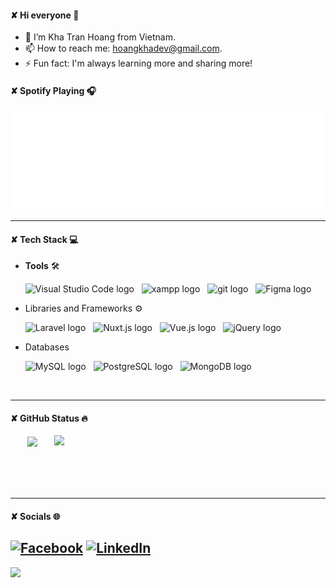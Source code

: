 #### ✘ Hi everyone 👋

- 📝 I’m Kha Tran Hoang from Vietnam.
- 📫 How to reach me: hoangkhadev@gmail.com.
- ⚡ Fun fact: I'm always learning more and sharing more!

#### ✘ Spotify Playing 🎧

![spotify-github-profile](/svg/spotify.svg)

<hr>

#### ✘ Tech Stack 💻

- **Tools** 🛠

  <span><img src="https://img.shields.io/badge/VS%20Code-282C34?logo=visual-studio-code&logoColor=007ACC" alt="Visual Studio Code logo" title="Visual Studio Code" height="25" /></span>
  &nbsp;
  <span><img src="https://img.shields.io/badge/xampp-282C34?logo=xampp&logoColor=FB7A24" alt="xampp logo" title="xampp" height="25" /></span>
  &nbsp;
  <span><img src="https://img.shields.io/badge/git-282C34?logo=git&logoColor=F05032" alt="git logo" title="git" height="25" /></span>
  &nbsp;
   <span><img src="https://img.shields.io/badge/Figma-282C34?logo=figma&logoColor=F24E1E" alt="Figma logo" title="Figma" height="25" /></span>
  &nbsp;

- Libraries and Frameworks ⚙

  <span><img src="https://img.shields.io/badge/Laravel-282C34?logo=laravel&logoColor=FF2D20" alt="Laravel logo" title="Laravel" height="25" /></span>
  &nbsp;
  <span><img src="https://img.shields.io/badge/Nuxt.js-282C34?logo=nuxt.js&logoColor=00DC82" alt="Nuxt.js logo" title="Nuxt.js" height="25" /></span>
  &nbsp;
  <span><img src="https://img.shields.io/badge/Vue.js-282C34?logo=vue.js&logoColor=4FC08D" alt="Vue.js logo" title="Vue.js" height="25" /></span>
  &nbsp;
  <span><img src="https://img.shields.io/badge/jQuery-282C34?logo=jquery&logoColor=0769AD" alt="jQuery logo" title="jQuery" height="25" /></span>
  &nbsp;

- Databases

  <span><img src="https://img.shields.io/badge/MySQL-282C34?logo=mysql&logoColor=4479A1" alt="MySQL logo" title="MySQL" height="25" /></span>
  &nbsp;
  <span><img src="https://img.shields.io/badge/PostgreSQL-282C34?logo=postgresql&logoColor=4169E1" alt="PostgreSQL logo" title="PostgreSQL" height="25" /></span>
  &nbsp;
   <span><img src="https://img.shields.io/badge/MongoDB-282C34?logo=mongodb&logoColor=47A248" alt="MongoDB logo" title="MongoDB" height="25" /></span>
  &nbsp;

<br>
<hr>
  
####  ✘ GitHub Status 🔥
  <div align=center>
    <a href="#" title="Hoangkhadev">
      <img width="315" align="center" src="https://github-readme-stats.vercel.app/api/top-langs/?username=hoangkhadev&hide=c%23,powershell,Mathematica,Ruby,Objective-C,Objective-C%2b%2b,Cuda&title_color=61dafb&text_color=ffffff&icon_color=61dafb&bg_color=20232a&langs_count=8&layout=compact&border_color=61dafb&hide_border=true" />
    </a>
    <a href="#" title="Hoangkhadev">
      <img align="right" width="434" src="https://github-readme-stats.vercel.app/api?username=hoangkhadev&show_icons=true&theme=react&border_color=61dafb&hide_border=true" />
    </a>
  </div>

  <br>
  <br>
  <br>
  <br>
  <hr>
  
#### ✘ Socials 🌐

## [![Facebook](https://img.shields.io/badge/Facebook-%231877F2.svg?logo=Facebook&logoColor=white)](https://facebook.com/https://www.facebook.com/profile.php?id=100064446060973) [![LinkedIn](https://img.shields.io/badge/LinkedIn-%230077B5.svg?logo=linkedin&logoColor=white)](https://linkedin.com/in/www.linkedin.com/in/kha-tran-hoang-977220316)

[![](https://visitcount.itsvg.in/api?id=hoangkhadev&icon=0&color=0)](https://visitcount.itsvg.in)
